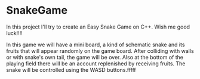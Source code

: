 # SnakeGame
In this project I'll try to create an Easy Snake Game on C++. Wish me good luck!!!!

In this game we will have a mini board, a kind of schematic snake and its fruits that will appear randomly on the game board. 
After colliding with walls or with snake's own tail, the game will be over.
Also at the bottom of the playing field there will be an account replenished by receiving fruits.
The snake will be controlled using the WASD buttons.fffff